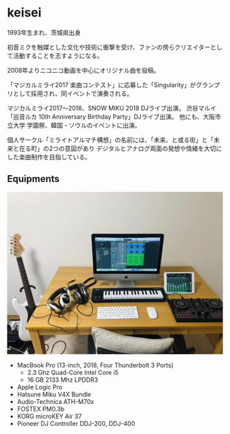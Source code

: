 # keisei

1993年生まれ、茨城県出身

初音ミクを触媒とした文化や技術に衝撃を受け、ファンの傍らクリエイターとして活動することを志すようになる。

2008年よりニコニコ動画を中心にオリジナル曲を投稿。

「マジカルミライ2017 楽曲コンテスト」に応募した「Singularity」がグランプリとして採用され、同イベントで演奏される。

マジカルミライ2017～2018、SNOW MIKU 2018 DJライブ出演。
渋谷マルイ「巡音ルカ 10th Anniversary Birthday Party」DJライブ出演。
他にも、大阪市立大学 学園祭、韓国・ソウルのイベントに出演。

個人サークル「ミライトアルマチ構想」の名前には、「未来、と或る街」と「未来と在る町」の2つの意図があり
デジタルとアナログ両面の発想や情緒を大切にした楽曲制作を目指している。

## Equipments

![equipment](./images/equipment.jpg)

- MacBook Pro (13-inch, 2018, Four Thunderbolt 3 Ports)
    - 2.3 Ghz Quad-Core Intel Core i5
    - 16 GB 2133 Mhz LPDDR3
- Apple Logic Pro
- Hatsune Miku V4X Bundle
- Audio-Technica ATH-M70x
- FOSTEX PM0.3b
- KORG microKEY Air 37
- Pioneer DJ Controller DDJ-200, DDJ-400

